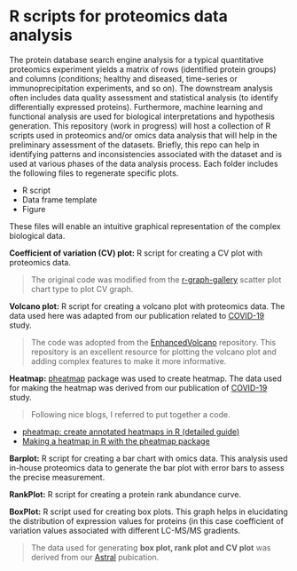 # R scripts for proteomics data analysis
The protein database search engine analysis for a typical quantitative proteomics experiment yields a matrix of rows (identified protein groups) and columns (conditions; healthy and diseased, time-series or immunoprecipitation experiments, and so on). The downstream analysis often includes data quality assessment and statistical analysis (to identify differentially expressed proteins). Furthermore, machine learning and functional analysis are used for biological interpretations and hypothesis generation.
This repository (work in progress) will host a collection of R scripts used in proteomics and/or omics data analysis that will help in the preliminary assessment of the datasets. Briefly, this repo can help in identifying patterns and inconsistencies associated with the dataset and is used at various phases of the data analysis process. Each folder includes the following files to regenerate specific plots. 
- R script
- Data frame template
- Figure

These files will enable an intuitive graphical representation of the complex biological data. 

**Coefficient of variation (CV) plot:** R script for creating a CV plot with proteomics data.
> The original code was modified from the [r-graph-gallery](https://r-graph-gallery.com/web-scatterplot-and-ggrepel.html) scatter plot chart type to plot CV graph.

**Volcano plot:** R script for creating a volcano plot with proteomics data. The data used here was adapted from our publication related to [COVID-19](https://www.ncbi.nlm.nih.gov/pmc/articles/PMC10092762/) study.
> The code was adopted from the [EnhancedVolcano](https://github.com/kevinblighe/EnhancedVolcano) repository. This repository is an excellent resource for plotting the volcano plot and adding complex features to make it more informative.

**Heatmap:** [pheatmap](https://r-charts.com/correlation/pheatmap/) package was used to create heatmap. The data used for making the heatmap was derived from our publication of [COVID-19](https://www.ncbi.nlm.nih.gov/pmc/articles/PMC10092762/) study.
> Following nice blogs, I referred to put together a code.
- [pheatmap: create annotated heatmaps in R (detailed guide)](https://www.reneshbedre.com/blog/heatmap-with-pheatmap-package-r.html#add-annotations)
- [Making a heatmap in R with the pheatmap package](https://davetang.org/muse/2018/05/15/making-a-heatmap-in-r-with-the-pheatmap-package/)

**Barplot:** R script for creating a bar chart with omics data. This analysis used in-house proteomics data to generate the bar plot with error bars to assess the precise measurement.

**RankPlot:** R script for creating a protein rank abundance curve. 

**BoxPlot:** R script used for creating box plots. This graph helps in elucidating the distribution of expression values for proteins (in this case coefficient of variation values associated with different LC-MS/MS gradients.

> The data used for generating **box plot, rank plot and CV plot** was derived from our [Astral](https://pubs.acs.org/doi/10.1021/acs.jproteome.4c00384) pubication. 
